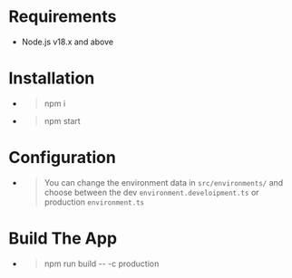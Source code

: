 # Requirements

- Node.js v18.x and above

# Installation

- > npm i

- > npm start

# Configuration

- > You can change the environment data in `src/environments/` and choose between the dev `environment.develoipment.ts` or production `environment.ts`

# Build The App

- > npm run build -- -c production